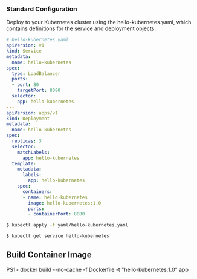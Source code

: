### Standard Configuration

Deploy to your Kubernetes cluster using the hello-kubernetes.yaml, which contains definitions for the service and deployment objects:

```yaml
# hello-kubernetes.yaml
apiVersion: v1
kind: Service
metadata:
  name: hello-kubernetes
spec:
  type: LoadBalancer
  ports:
  - port: 80
    targetPort: 8080
  selector:
    app: hello-kubernetes
---
apiVersion: apps/v1
kind: Deployment
metadata:
  name: hello-kubernetes
spec:
  replicas: 3
  selector:
    matchLabels:
      app: hello-kubernetes
  template:
    metadata:
      labels:
        app: hello-kubernetes
    spec:
      containers:
      - name: hello-kubernetes
        image: hello-kubernetes:1.0
        ports:
        - containerPort: 8080
```

```bash
$ kubectl apply -f yaml/hello-kubernetes.yaml
```

```bash
$ kubectl get service hello-kubernetes
```

## Build Container Image

PS1> docker build --no-cache -f Dockerfile -t "hello-kubernetes:1.0" app
